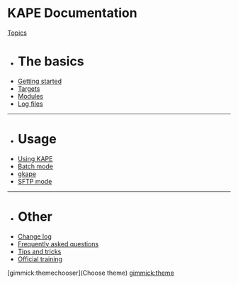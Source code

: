 # KAPE Documentation

[Topics]()

  * # The basics
  * [Getting started](Pages\2.-Getting-started.md)
  * [Targets](Pages\2.1-Targets.md)
  * [Modules](Pages\2.2-Modules.md)
  * [Log files](Pages\4.-Log-files.md)
  - - - -
  * # Usage
  * [Using KAPE](Pages\3.-Using-KAPE.md)
  * [Batch mode](Pages\3.1-Batch-mode.md)
  * [gkape](Pages\5.-gkape.md)
  * [SFTP mode](Pages\6.-SFTP.md)
  - - - -
  * # Other
  * [Change log](Pages\0.-Changelog.md)
  * [Frequently asked questions](Pages\50-Frequently-asked-questions.md)
  * [Tips and tricks](Pages\60-Tips-and-tricks.md)
  * [Official training](https://raw.githubusercontent.com/EricZimmerman/KapeFiles/master/training.md)

[gimmick:themechooser](Choose theme)
[gimmick:theme](flatly)
